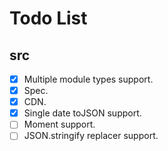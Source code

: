 # Todo List

## src

- [x] Multiple module types support.
- [x] Spec.
- [x] CDN.
- [x] Single date toJSON support.
- [ ] Moment support.
- [ ] JSON.stringify replacer support.
